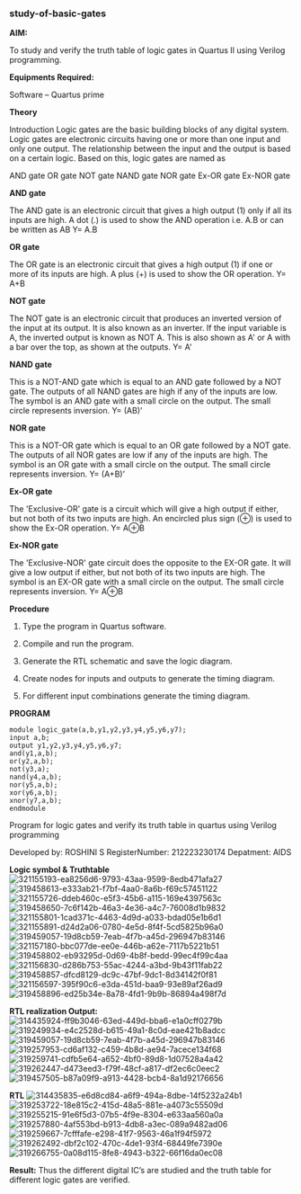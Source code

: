 ### study-of-basic-gates

**AIM:** 

To study and verify the truth table of logic gates in Quartus II using Verilog programming.

**Equipments Required:**

Software – Quartus prime 

**Theory**

Introduction Logic gates are the basic building blocks of any digital system. Logic gates are electronic circuits having one or more than one input and only one output. The relationship between the input and the output is based on a certain logic. Based on this, logic gates are named as

AND gate OR gate NOT gate NAND gate NOR gate Ex-OR gate Ex-NOR gate

**AND gate**

The AND gate is an electronic circuit that gives a high output (1) only if all its inputs are high. A dot (.) is used to show the AND operation i.e. A.B or can be written as AB
Y= A.B

**OR gate** 

The OR gate is an electronic circuit that gives a high output (1) if one or more of its inputs are high. A plus (+) is used to show the OR operation.
Y= A+B

**NOT gate**

The NOT gate is an electronic circuit that produces an inverted version of the input at its output. It is also known as an inverter. If the input variable is A, the inverted output is known as NOT A. This is also shown as A' or A with a bar over the top, as shown at the outputs.
Y= A'

**NAND gate**

This is a NOT-AND gate which is equal to an AND gate followed by a NOT gate. The outputs of all NAND gates are high if any of the inputs are low. The symbol is an AND gate with a small circle on the output. The small circle represents inversion.
Y= (AB)’

**NOR gate**

This is a NOT-OR gate which is equal to an OR gate followed by a NOT gate. The outputs of all NOR gates are low if any of the inputs are high. The symbol is an OR gate with a small circle on the output. The small circle represents inversion.
Y= (A+B)’

**Ex-OR gate**

The 'Exclusive-OR' gate is a circuit which will give a high output if either, but not both of its two inputs are high. An encircled plus sign (⊕) is used to show the Ex-OR operation.
Y= A⊕B

**Ex-NOR gate**

The 'Exclusive-NOR' gate circuit does the opposite to the EX-OR gate. It will give a low output if either, but not both of its two inputs are high. The symbol is an EX-OR gate with a small circle on the output. The small circle represents inversion.
Y= A⊕B

**Procedure** 

1.	Type the program in Quartus software.

2.	Compile and run the program.

3.	Generate the RTL schematic and save the logic diagram.

4.	Create nodes for inputs and outputs to generate the timing diagram.

5.	For different input combinations generate the timing diagram.


**PROGRAM**
```
module logic_gate(a,b,y1,y2,y3,y4,y5,y6,y7);
input a,b;
output y1,y2,y3,y4,y5,y6,y7;
and(y1,a,b);
or(y2,a,b);
not(y3,a);
nand(y4,a,b);
nor(y5,a,b);
xor(y6,a,b);
xnor(y7,a,b);
endmodule
```

Program for logic gates and verify its truth table in quartus using Verilog programming

 Developed by: ROSHINI S
 RegisterNumber: 212223230174
 Depatment: AIDS
 
**Logic symbol & Truthtable**
![321155193-ea8256d6-9793-43aa-9599-8edb471afa27](https://github.com/23008859/study-of-basic-gates/assets/139117979/2808da0b-c959-4d38-aa86-15c23d1cb4ca)
![319458613-e333ab21-f7bf-4aa0-8a6b-f69c57451122](https://github.com/23008859/study-of-basic-gates/assets/139117979/d180f3ab-4377-4636-9fa1-28fa23db7f89)
![321155726-ddeb460c-e5f3-45b6-a115-169e4397563c](https://github.com/23008859/study-of-basic-gates/assets/139117979/a184c108-39fd-40c5-bcb0-b3988d68efc7)
![319458650-7c6f142b-46a3-4e36-a4c7-76008d1b9832](https://github.com/23008859/study-of-basic-gates/assets/139117979/d118f02f-9570-43a9-b044-9dcb9cb9d076)
![321155801-1cad371c-4463-4d9d-a033-bdad05e1b6d1](https://github.com/23008859/study-of-basic-gates/assets/139117979/d4594b83-2d55-4bf2-b5b6-0f318fc26831)
![321155891-d24d2a06-0780-4e5d-8f4f-5cd5825b96a0](https://github.com/23008859/study-of-basic-gates/assets/139117979/79022b33-9a97-4d25-803d-6b55d1abdf7b)
![319459057-19d8cb59-7eab-4f7b-a45d-296947b83146](https://github.com/23008859/study-of-basic-gates/assets/139117979/cdc9eded-5a69-4fe9-b43d-b316aeb75a31)
![321157180-bbc077de-ee0e-446b-a62e-7117b5221b51](https://github.com/23008859/study-of-basic-gates/assets/139117979/f14a8365-01db-4b3b-99f6-e7f90eaff333)
![319458802-eb93295d-0d69-4b8f-bedd-99ec4f99c4aa](https://github.com/23008859/study-of-basic-gates/assets/139117979/28f65fa4-c363-4d98-bf75-fee0341412fe)
![321156830-d286b753-55ac-4244-a3bd-9b43f11fab22](https://github.com/23008859/study-of-basic-gates/assets/139117979/a2252430-b3a6-4898-906f-3ca728bbc552)
![319458857-dfcd8129-dc9c-47bf-9dc1-8d34142f0f81](https://github.com/23008859/study-of-basic-gates/assets/139117979/bb75d91d-662a-4118-96a5-516f3c130153)
![321156597-395f90c6-e3da-451d-baa9-93e89af26ad9](https://github.com/23008859/study-of-basic-gates/assets/139117979/00f23800-abe3-40b8-ac99-1baed4adbb88)
![319458896-ed25b34e-8a78-4fd1-9b9b-86894a498f7d](https://github.com/23008859/study-of-basic-gates/assets/139117979/2d4226fe-fee5-4589-966e-9ba59f45b2a9)



**RTL realization Output:** 
![314435924-ff9b3046-63ed-449d-bba6-e1a0cff0279b](https://github.com/23008859/study-of-basic-gates/assets/139117979/9d19c7d1-28bd-4006-8259-bd4b80964fdb)
![319249934-e4c2528d-b615-49a1-8c0d-eae421b8adcc](https://github.com/23008859/study-of-basic-gates/assets/139117979/6b5b64e3-0066-4c2c-b18f-8253b1315fcb)
![319459057-19d8cb59-7eab-4f7b-a45d-296947b83146](https://github.com/23008859/study-of-basic-gates/assets/139117979/087ec43e-1197-4654-9a3e-ef5032e92545)
![319257953-cd6af132-c459-4b8d-ae94-7acece134f68](https://github.com/23008859/study-of-basic-gates/assets/139117979/e993f6ac-c1ee-431e-8787-a8e5c77739c1)
![319259741-cdfb5e64-a652-4bf0-89d8-1d07528a4a42](https://github.com/23008859/study-of-basic-gates/assets/139117979/ec5fd67f-7888-4d8c-a7b2-bcb5cdd9d9db)
![319262447-d473eed3-f79f-48cf-a817-df2ec6c0eec2](https://github.com/23008859/study-of-basic-gates/assets/139117979/06c94e4c-7e81-44a4-9cac-327b4e3d4c9b)
![319457505-b87a09f9-a913-4428-bcb4-8a1d92176656](https://github.com/23008859/study-of-basic-gates/assets/139117979/e567ad84-edc8-46ed-8b52-bf5c5c448cdf)


**RTL**
![314435835-e6d8cd84-a6f9-494a-8dbe-14f5232a24b1](https://github.com/23008859/study-of-basic-gates/assets/139117979/466aa3c3-fe27-4c66-8a82-1c82e74f2279)
![319253722-18e815c2-415d-48a5-881e-a4073c55509d](https://github.com/23008859/study-of-basic-gates/assets/139117979/76045087-af15-4100-acae-f53548b82d9d)
![319255215-91e6f5d3-07b5-4f9e-8304-e633aa560a0a](https://github.com/23008859/study-of-basic-gates/assets/139117979/a12bf236-9136-42df-b55c-18a32f228b24)
![319257880-4af553bd-b913-4db8-a3ec-089a9482ad06](https://github.com/23008859/study-of-basic-gates/assets/139117979/a23ea558-24fa-4a21-8870-31b5b6a6abe8)
![319259667-7cfffafe-e298-41f7-9563-46a1f94f5972](https://github.com/23008859/study-of-basic-gates/assets/139117979/1edcae9d-5a6a-4930-8f75-c01653f27037)
![319262492-dbf2c102-470c-4de1-93f4-68449fe7390e](https://github.com/23008859/study-of-basic-gates/assets/139117979/8206c387-9295-4723-96cc-acbb1b8b9121)
![319266755-0a08d115-8fe8-4943-b322-66f16da0ec08](https://github.com/23008859/study-of-basic-gates/assets/139117979/b0db43f5-8fdd-4df5-ac33-f8381f37827c)


**Result:**
Thus the different digital IC’s are studied and the truth table for different logic gates are verified.


